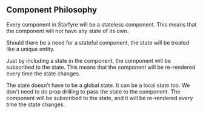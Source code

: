 ## Component Philosophy

Every component in Starfyre will be a stateless component. This means that the component will not have any state of its own.

Should there be a need for a stateful component, the state will be treated like a unique entity.

Just by including a state in the component, the component will be subscribed to the state. This means that the component will be re-rendered every time the state changes.

The state doesn't have to be a global state. It can be a local state too. We don't need to do prop drilling to pass the state to the component. The component will be subscribed to the state, and it will be re-rendered every time the state changes.
